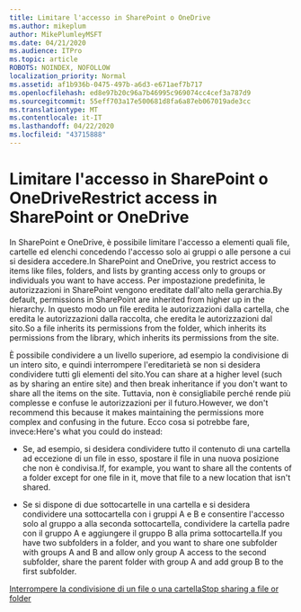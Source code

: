 ```yaml
---
title: Limitare l'accesso in SharePoint o OneDrive
ms.author: mikeplum
author: MikePlumleyMSFT
ms.date: 04/21/2020
ms.audience: ITPro
ms.topic: article
ROBOTS: NOINDEX, NOFOLLOW
localization_priority: Normal
ms.assetid: af1b936b-0475-497b-a6d3-e671aef7b717
ms.openlocfilehash: ed8e97b20c96a7b46995c969074cc4cef3a787d9
ms.sourcegitcommit: 55eff703a17e500681d8fa6a87eb067019ade3cc
ms.translationtype: MT
ms.contentlocale: it-IT
ms.lasthandoff: 04/22/2020
ms.locfileid: "43715888"
---
```

# <a name="restrict-access-in-sharepoint-or-onedrive"></a><span data-ttu-id="218f9-102">Limitare l'accesso in SharePoint o OneDrive</span><span class="sxs-lookup"><span data-stu-id="218f9-102">Restrict access in SharePoint or OneDrive</span></span>

<span data-ttu-id="218f9-103">In SharePoint e OneDrive, è possibile limitare l'accesso a elementi quali file, cartelle ed elenchi concedendo l'accesso solo ai gruppi o alle persone a cui si desidera accedere.</span><span class="sxs-lookup"><span data-stu-id="218f9-103">In SharePoint and OneDrive, you restrict access to items like files, folders, and lists by granting access only to groups or individuals you want to have access.</span></span> <span data-ttu-id="218f9-104">Per impostazione predefinita, le autorizzazioni in SharePoint vengono ereditate dall'alto nella gerarchia.</span><span class="sxs-lookup"><span data-stu-id="218f9-104">By default, permissions in SharePoint are inherited from higher up in the hierarchy.</span></span> <span data-ttu-id="218f9-105">In questo modo un file eredita le autorizzazioni dalla cartella, che eredita le autorizzazioni dalla raccolta, che eredita le autorizzazioni dal sito.</span><span class="sxs-lookup"><span data-stu-id="218f9-105">So a file inherits its permissions from the folder, which inherits its permissions from the library, which inherits its permissions from the site.</span></span>
  
<span data-ttu-id="218f9-106">È possibile condividere a un livello superiore, ad esempio la condivisione di un intero sito, e quindi interrompere l'ereditarietà se non si desidera condividere tutti gli elementi del sito.</span><span class="sxs-lookup"><span data-stu-id="218f9-106">You can share at a higher level (such as by sharing an entire site) and then break inheritance if you don't want to share all the items on the site.</span></span> <span data-ttu-id="218f9-107">Tuttavia, non è consigliabile perché rende più complesse e confuse le autorizzazioni per il futuro.</span><span class="sxs-lookup"><span data-stu-id="218f9-107">However, we don't recommend this because it makes maintaining the permissions more complex and confusing in the future.</span></span> <span data-ttu-id="218f9-108">Ecco cosa si potrebbe fare, invece:</span><span class="sxs-lookup"><span data-stu-id="218f9-108">Here's what you could do instead:</span></span>
  
- <span data-ttu-id="218f9-109">Se, ad esempio, si desidera condividere tutto il contenuto di una cartella ad eccezione di un file in esso, spostare il file in una nuova posizione che non è condivisa.</span><span class="sxs-lookup"><span data-stu-id="218f9-109">If, for example, you want to share all the contents of a folder except for one file in it, move that file to a new location that isn't shared.</span></span>
    
- <span data-ttu-id="218f9-110">Se si dispone di due sottocartelle in una cartella e si desidera condividere una sottocartella con i gruppi A e B e consentire l'accesso solo al gruppo a alla seconda sottocartella, condividere la cartella padre con il gruppo A e aggiungere il gruppo B alla prima sottocartella.</span><span class="sxs-lookup"><span data-stu-id="218f9-110">If you have two subfolders in a folder, and you want to share one subfolder with groups A and B and allow only group A access to the second subfolder, share the parent folder with group A and add group B to the first subfolder.</span></span>
    
[<span data-ttu-id="218f9-111">Interrompere la condivisione di un file o una cartella</span><span class="sxs-lookup"><span data-stu-id="218f9-111">Stop sharing a file or folder </span></span>](https://go.microsoft.com/fwlink/?linkid=2008861)
  

